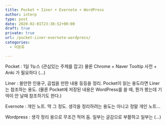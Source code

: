 ```yaml
---
title: Pocket + Iiner + Evernote + WordPress
author: interp
type: post
date: 2020-02-01T23:38:52+00:00
draft: true
private: true
url: /pocket-iiner-evernote-wordpress/
categories:
  - 미분류

---
```

Pocket : 1일 1뉴스 (관심있는 주제를 잡고) 물론 Chrome + Naver Tooltip 사전 + Anki 가 필요하다 (&#8230;)
  
Liner : 쓸만한 인용구, 곱씹을 만한 내용 등등을 정리. Pocket이 읽는 용도라면 Liner는 참조하는 용도. (물론 Pocket에 저장된 내용은 WordPress를 쓸 때, 뭔가 봤는데 기억이 안 날때 참조하기도 한다.)
  
Evernote : 개인 노트. 딱 그 정도. 생각을 정리하려는 용도는 아니고 정말 개인 노트&#8230;
  
Wordpress : 생각 정리 용으로 무조건 적어 둠. 일부는 글감으로 부활하고 일부는 (&#8230;)

&nbsp;
